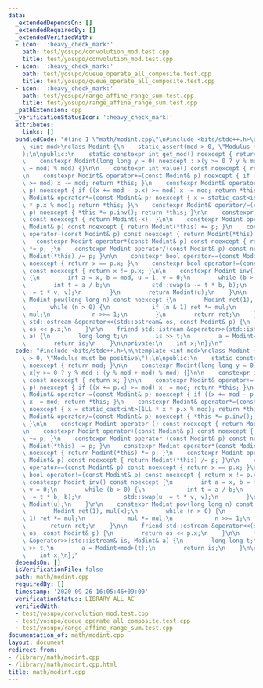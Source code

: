 ```yaml
---
data:
  _extendedDependsOn: []
  _extendedRequiredBy: []
  _extendedVerifiedWith:
  - icon: ':heavy_check_mark:'
    path: test/yosupo/convolution_mod.test.cpp
    title: test/yosupo/convolution_mod.test.cpp
  - icon: ':heavy_check_mark:'
    path: test/yosupo/queue_operate_all_composite.test.cpp
    title: test/yosupo/queue_operate_all_composite.test.cpp
  - icon: ':heavy_check_mark:'
    path: test/yosupo/range_affine_range_sum.test.cpp
    title: test/yosupo/range_affine_range_sum.test.cpp
  _pathExtension: cpp
  _verificationStatusIcon: ':heavy_check_mark:'
  attributes:
    links: []
  bundledCode: "#line 1 \"math/modint.cpp\"\n#include <bits/stdc++.h>\n\ntemplate\
    \ <int mod>\nclass Modint {\n    static_assert(mod > 0, \"Modulus must be positive\"\
    );\n\npublic:\n    static constexpr int get_mod() noexcept { return mod; }\n\n\
    \    constexpr Modint(long long y = 0) noexcept : x(y >= 0 ? y % mod : (y % mod\
    \ + mod) % mod) {}\n\n    constexpr int value() const noexcept { return x; }\n\
    \n    constexpr Modint& operator+=(const Modint& p) noexcept { if ((x += p.x)\
    \ >= mod) x -= mod; return *this; }\n    constexpr Modint& operator-=(const Modint&\
    \ p) noexcept { if ((x += mod - p.x) >= mod) x -= mod; return *this; }\n    constexpr\
    \ Modint& operator*=(const Modint& p) noexcept { x = static_cast<int>(1LL * x\
    \ * p.x % mod); return *this; }\n    constexpr Modint& operator/=(const Modint&\
    \ p) noexcept { *this *= p.inv(); return *this; }\n\n    constexpr Modint operator-()\
    \ const noexcept { return Modint(-x); }\n\n    constexpr Modint operator+(const\
    \ Modint& p) const noexcept { return Modint(*this) += p; }\n    constexpr Modint\
    \ operator-(const Modint& p) const noexcept { return Modint(*this) -= p; }\n \
    \   constexpr Modint operator*(const Modint& p) const noexcept { return Modint(*this)\
    \ *= p; }\n    constexpr Modint operator/(const Modint& p) const noexcept { return\
    \ Modint(*this) /= p; }\n\n    constexpr bool operator==(const Modint& p) const\
    \ noexcept { return x == p.x; }\n    constexpr bool operator!=(const Modint& p)\
    \ const noexcept { return x != p.x; }\n\n    constexpr Modint inv() const noexcept\
    \ {\n        int a = x, b = mod, u = 1, v = 0;\n        while (b > 0) {\n    \
    \        int t = a / b;\n            std::swap(a -= t * b, b);\n            std::swap(u\
    \ -= t * v, v);\n        }\n        return Modint(u);\n    }\n\n    constexpr\
    \ Modint pow(long long n) const noexcept {\n        Modint ret(1), mul(x);\n \
    \       while (n > 0) {\n            if (n & 1) ret *= mul;\n            mul *=\
    \ mul;\n            n >>= 1;\n        }\n        return ret;\n    }\n\n    friend\
    \ std::ostream &operator<<(std::ostream& os, const Modint& p) {\n        return\
    \ os << p.x;\n    }\n\n    friend std::istream &operator>>(std::istream& is, Modint&\
    \ a) {\n        long long t;\n        is >> t;\n        a = Modint<mod>(t);\n\
    \        return is;\n    }\n\nprivate:\n    int x;\n};\n"
  code: "#include <bits/stdc++.h>\n\ntemplate <int mod>\nclass Modint {\n    static_assert(mod\
    \ > 0, \"Modulus must be positive\");\n\npublic:\n    static constexpr int get_mod()\
    \ noexcept { return mod; }\n\n    constexpr Modint(long long y = 0) noexcept :\
    \ x(y >= 0 ? y % mod : (y % mod + mod) % mod) {}\n\n    constexpr int value()\
    \ const noexcept { return x; }\n\n    constexpr Modint& operator+=(const Modint&\
    \ p) noexcept { if ((x += p.x) >= mod) x -= mod; return *this; }\n    constexpr\
    \ Modint& operator-=(const Modint& p) noexcept { if ((x += mod - p.x) >= mod)\
    \ x -= mod; return *this; }\n    constexpr Modint& operator*=(const Modint& p)\
    \ noexcept { x = static_cast<int>(1LL * x * p.x % mod); return *this; }\n    constexpr\
    \ Modint& operator/=(const Modint& p) noexcept { *this *= p.inv(); return *this;\
    \ }\n\n    constexpr Modint operator-() const noexcept { return Modint(-x); }\n\
    \n    constexpr Modint operator+(const Modint& p) const noexcept { return Modint(*this)\
    \ += p; }\n    constexpr Modint operator-(const Modint& p) const noexcept { return\
    \ Modint(*this) -= p; }\n    constexpr Modint operator*(const Modint& p) const\
    \ noexcept { return Modint(*this) *= p; }\n    constexpr Modint operator/(const\
    \ Modint& p) const noexcept { return Modint(*this) /= p; }\n\n    constexpr bool\
    \ operator==(const Modint& p) const noexcept { return x == p.x; }\n    constexpr\
    \ bool operator!=(const Modint& p) const noexcept { return x != p.x; }\n\n   \
    \ constexpr Modint inv() const noexcept {\n        int a = x, b = mod, u = 1,\
    \ v = 0;\n        while (b > 0) {\n            int t = a / b;\n            std::swap(a\
    \ -= t * b, b);\n            std::swap(u -= t * v, v);\n        }\n        return\
    \ Modint(u);\n    }\n\n    constexpr Modint pow(long long n) const noexcept {\n\
    \        Modint ret(1), mul(x);\n        while (n > 0) {\n            if (n &\
    \ 1) ret *= mul;\n            mul *= mul;\n            n >>= 1;\n        }\n \
    \       return ret;\n    }\n\n    friend std::ostream &operator<<(std::ostream&\
    \ os, const Modint& p) {\n        return os << p.x;\n    }\n\n    friend std::istream\
    \ &operator>>(std::istream& is, Modint& a) {\n        long long t;\n        is\
    \ >> t;\n        a = Modint<mod>(t);\n        return is;\n    }\n\nprivate:\n\
    \    int x;\n};"
  dependsOn: []
  isVerificationFile: false
  path: math/modint.cpp
  requiredBy: []
  timestamp: '2020-09-26 16:05:46+09:00'
  verificationStatus: LIBRARY_ALL_AC
  verifiedWith:
  - test/yosupo/convolution_mod.test.cpp
  - test/yosupo/queue_operate_all_composite.test.cpp
  - test/yosupo/range_affine_range_sum.test.cpp
documentation_of: math/modint.cpp
layout: document
redirect_from:
- /library/math/modint.cpp
- /library/math/modint.cpp.html
title: math/modint.cpp
---
```

